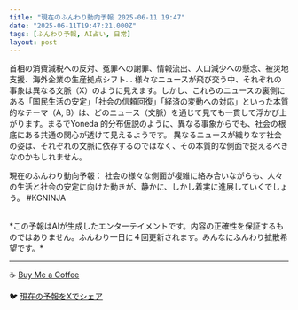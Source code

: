 ```yaml
---
title: "現在のふんわり動向予報 2025-06-11 19:47"
date: "2025-06-11T19:47:21.000Z"
tags: [ふんわり予報, AI占い, 日常]
layout: post
---
```


首相の消費減税への反対、冤罪への謝罪、情報流出、人口減少への懸念、被災地支援、海外企業の生産拠点シフト…  様々なニュースが飛び交う中、それぞれの事象は異なる文脈（X）のように見えます。しかし、これらのニュースの裏側にある「国民生活の安定」「社会の信頼回復」「経済の変動への対応」といった本質的なテーマ（A, B）は、どのニュース（文脈）を通じて見ても一貫して浮かび上がります。まるでYoneda 的分布仮説のように、異なる事象からでも、社会の根底にある共通の関心が透けて見えるようです。  異なるニュースが織りなす社会の姿は、それぞれの文脈に依存するのではなく、その本質的な側面で捉えるべきなのかもしれません。


現在のふんわり動向予報：
社会の様々な側面が複雑に絡み合いながらも、人々の生活と社会の安定に向けた動きが、静かに、しかし着実に進展していくでしょう。 #KGNINJA

<br>
*この予報はAIが生成したエンターテイメントです。内容の正確性を保証するものではありません。ふんわり一日に４回更新されます。みんなにふんわり拡散希望です。*

---
☕️ [Buy Me a Coffee](https://www.buymeacoffee.com/kgninja)

🐦 [現在の予報をXでシェア](https://twitter.com/intent/tweet?text=%E7%8F%BE%E5%9C%A8%E3%81%AE%E3%81%B5%E3%82%93%E3%82%8F%E3%82%8A%E4%BA%88%E5%A0%B1%3A%20%E3%80%8C%E9%A6%96%E7%9B%B8%E3%81%AE%E6%B6%88%E8%B2%BB%E6%B8%9B%E7%A8%8E%E3%81%B8%E3%81%AE%E5%8F%8D%E5%AF%BE%E3%80%81%E5%86%A4%E7%BD%AA%E3%81%B8%E3%81%AE%E8%AC%9D%E7%BD%AA%E3%80%81%E6%83%85%E5%A0%B1%E6%B5%81%E5%87%BA%E3%80%81%E4%BA%BA%E5%8F%A3%E6%B8%9B%E5%B0%91%E3%81%B8%E3%81%AE%E6%87%B8%E5%BF%B5%E3%80%81%E8%A2%AB%E7%81%BD%E5%9C%B0%E6%94%AF%E6%8F%B4%E3%80%81%E6%B5%B7%E5%A4%96%E4%BC%81%E6%A5%AD%E3%81%AE%E7%94%9F%E7%94%A3%E6%8B%A0%E7%82%B9%E3%82%B7%E3%83%95%E3%83%88%E2%80%A6%20%20%E6%A7%98%E3%80%85%E3%81%AA%E3%83%8B%E3%83%A5%E3%83%BC%E3%82%B9%E3%81%8C%E9%A3%9B%E3%81%B3%E4%BA%A4%E3%81%86%E4%B8%AD%E3%80%81%E3%81%9D%E3%82%8C%E3%81%9E%E3%82%8C%E3%81%AE%E4%BA%8B%E8%B1%A1%E3%81%AF%E7%95%B0%E3%81%AA%E3%82%8B%E6%96%87%E8%84%88%EF%BC%88X%EF%BC%89%E3%81%AE%E3%82%88%E3%81%86%E3%81%AB%E8%A6%8B%E3%81%88%E3%81%BE%E3%81%99%E3%80%82%E3%80%8D%23KGNINJA%20%E7%B6%9A%E3%81%8D%E3%81%AF%E3%83%96%E3%83%AD%E3%82%B0%E3%81%A7%EF%BC%81%F0%9F%91%87&url=https%3A%2F%2Fkg-ninja.github.io%2FFunwariyoso%2F)

